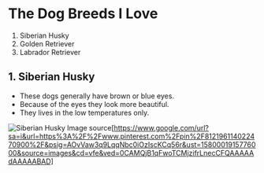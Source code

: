 # The Dog Breeds I Love
1. Siberian Husky
2. Golden Retriever
3. Labrador Retriever
## 1. Siberian Husky
- These dogs generally have brown or blue eyes.
- Because of the eyes they look more beautiful.
- They lives in the low temperatures only.

![Siberian Husky](https://i.pinimg.com/originals/d5/a8/34/d5a834e6a8d9ede51cedbed7ccd2fa01.jpg)
Image source[https://www.google.com/url?sa=i&url=https%3A%2F%2Fwww.pinterest.com%2Fpin%2F812196114022470900%2F&psig=AOvVaw3q9LqqNbc0iOzIscKCq56r&ust=1580001915776000&source=images&cd=vfe&ved=0CAMQjB1qFwoTCMjzifrLnecCFQAAAAAdAAAAABAD]

